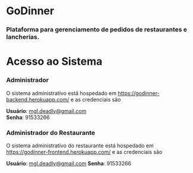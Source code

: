 # GoDinner
### Plataforma para gerenciamento de pedidos de restaurantes e lancherias.

# Acesso ao Sistema

### Administrador

O sistema administrativo está hospedado em https://godinner-backend.herokuapp.com/ e as credenciais são

**Usuário**: mgl.deadly@gmail.com  
**Senha**: 91533266
    
### Administrador do Restaurante

O sistema administrativo do restaurante está hospedado em https://godinner-frontend.herokuapp.com/ e as credenciais são

**Usuário**: mgl.deadly@gmail.com 
**Senha**: 91533266
